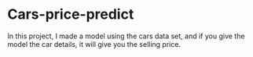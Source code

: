 # Cars-price-predict

In this project, I made a model using the cars data set, and if you give the model the car details, it will give you the selling price.
